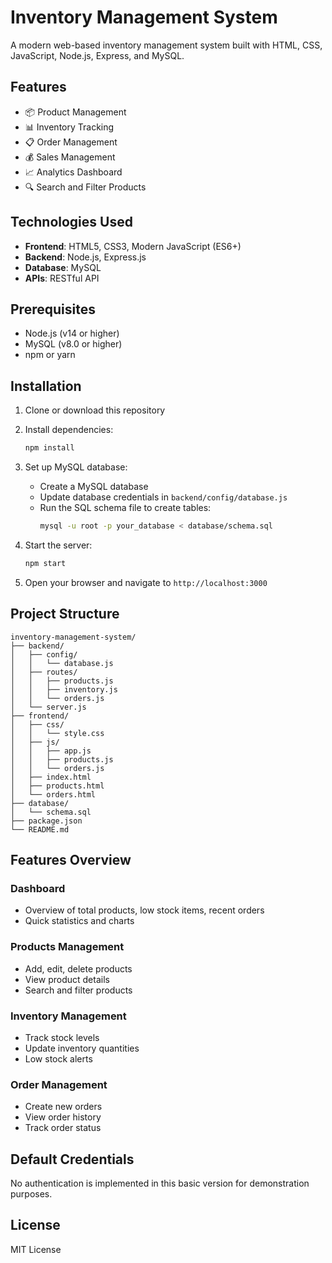 # Inventory Management System

A modern web-based inventory management system built with HTML, CSS, JavaScript, Node.js, Express, and MySQL.

## Features

- 📦 Product Management
- 📊 Inventory Tracking
- 📋 Order Management
- 💰 Sales Management
- 📈 Analytics Dashboard
- 🔍 Search and Filter Products

## Technologies Used

- **Frontend**: HTML5, CSS3, Modern JavaScript (ES6+)
- **Backend**: Node.js, Express.js
- **Database**: MySQL
- **APIs**: RESTful API

## Prerequisites

- Node.js (v14 or higher)
- MySQL (v8.0 or higher)
- npm or yarn

## Installation

1. Clone or download this repository
2. Install dependencies:
   ```bash
   npm install
   ```

3. Set up MySQL database:
   - Create a MySQL database
   - Update database credentials in `backend/config/database.js`
   - Run the SQL schema file to create tables:
     ```bash
     mysql -u root -p your_database < database/schema.sql
     ```

4. Start the server:
   ```bash
   npm start
   ```

5. Open your browser and navigate to `http://localhost:3000`

## Project Structure

```
inventory-management-system/
├── backend/
│   ├── config/
│   │   └── database.js
│   ├── routes/
│   │   ├── products.js
│   │   ├── inventory.js
│   │   └── orders.js
│   └── server.js
├── frontend/
│   ├── css/
│   │   └── style.css
│   ├── js/
│   │   ├── app.js
│   │   ├── products.js
│   │   └── orders.js
│   ├── index.html
│   ├── products.html
│   └── orders.html
├── database/
│   └── schema.sql
├── package.json
└── README.md
```

## Features Overview

### Dashboard
- Overview of total products, low stock items, recent orders
- Quick statistics and charts

### Products Management
- Add, edit, delete products
- View product details
- Search and filter products

### Inventory Management
- Track stock levels
- Update inventory quantities
- Low stock alerts

### Order Management
- Create new orders
- View order history
- Track order status

## Default Credentials

No authentication is implemented in this basic version for demonstration purposes.

## License

MIT License

